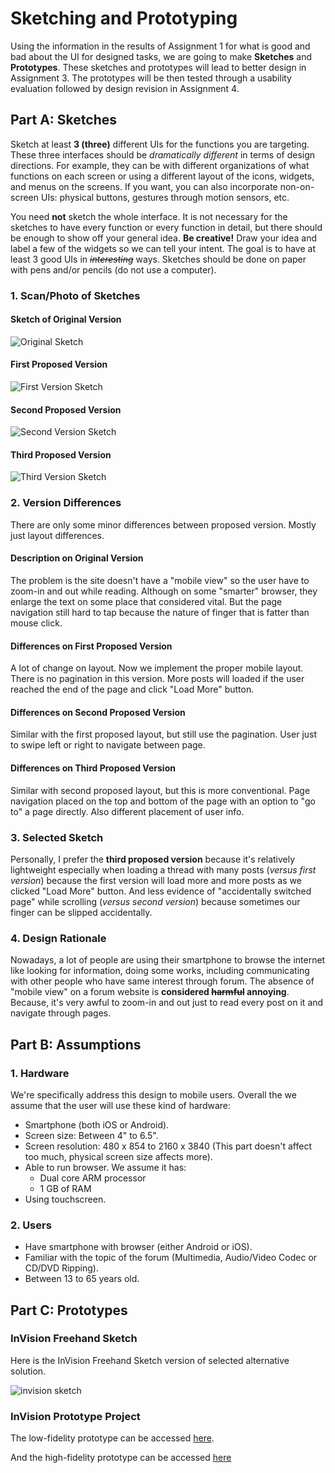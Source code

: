 # Sketching and Prototyping
Using the information in the results of Assignment 1 for what is good and bad about the UI for designed tasks, we are going to make **Sketches** and **Prototypes**. These sketches and prototypes will lead to better design in Assignment 3. The prototypes will be then tested through a usability evaluation followed by design revision in Assignment 4.

## Part A: Sketches
Sketch at least **3 (three)** different UIs for the functions you are targeting. These three interfaces should be _dramatically different_ in terms of design directions. For example, they can be with different organizations of what functions on each screen or using a different layout of the icons, widgets, and menus on the screens. If you want, you can also incorporate non-on-screen UIs: physical buttons, gestures through motion sensors, etc.

You need **not** sketch the whole interface. It is not necessary for the sketches to have every function or every function in detail, but there should be enough to show off your general idea. **Be creative!** Draw your idea and label a few of the widgets so we can tell your intent. The goal is to have at least 3 good UIs in ~~*interesting*~~ ways. Sketches should be done on paper with pens and/or pencils (do not use a computer).

### 1. Scan/Photo of Sketches

#### Sketch of Original Version

![Original Sketch](img/sketch00.jpg)

#### First Proposed Version

![First Version Sketch](img/sketch01.jpg)

#### Second Proposed Version

![Second Version Sketch](img/sketch02.jpg)

#### Third Proposed Version

![Third Version Sketch](img/sketch03.jpg)

### 2. Version Differences

There are only some minor differences between proposed version. Mostly just layout differences.

#### Description on Original Version

The problem is the site doesn't have a "mobile view" so the user have to zoom-in and out while reading. Although on some "smarter" browser, they enlarge the text on some place that considered vital. But the page navigation still hard to tap because the nature of finger that is fatter than mouse click.

#### Differences on First Proposed Version

A lot of change on layout. Now we implement the proper mobile layout. There is no pagination in this version. More posts will loaded if the user reached the end of the page and click "Load More" button.

#### Differences on Second Proposed Version

Similar with the first proposed layout, but still use the pagination. User just to swipe left or right to navigate between page.

#### Differences on Third Proposed Version

Similar with second proposed layout, but this is more conventional. Page navigation placed on the top and bottom of the page with an option to "go to" a page directly. Also different placement of user info.

### 3. Selected Sketch

Personally, I prefer the **third proposed version** because it's relatively lightweight especially when loading a thread with many posts (_versus first version_) because the first version will load more and more posts as we clicked "Load More" button. And less evidence of "accidentally switched page" while scrolling (_versus second version_) because sometimes our finger can be slipped accidentally.

### 4. Design Rationale

Nowadays, a lot of people are using their smartphone to browse the internet like looking for information, doing some works, including communicating with other people who have same interest through forum. The absence of "mobile view" on a forum website is **considered ~~harmful~~ annoying**. Because, it's very awful to zoom-in and out just to read every post on it and navigate through pages.

## Part B: Assumptions
### 1. Hardware

We're specifically address this design to mobile users. Overall the we assume that the user will use these kind of hardware:
* Smartphone (both iOS or Android).
* Screen size: Between 4" to 6.5".
* Screen resolution: 480 x 854 to 2160 x 3840 (This part doesn't affect too much, physical screen size affects more).
* Able to run browser. We assume it has:
    * Dual core ARM processor
    * 1 GB of RAM
* Using touchscreen.

### 2. Users

* Have smartphone with browser (either Android or iOS).
* Familiar with the topic of the forum (Multimedia, Audio/Video Codec or CD/DVD Ripping).
* Between 13 to 65 years old.


## Part C: Prototypes

### InVision Freehand Sketch

Here is the InVision Freehand Sketch version of selected alternative solution.

![invision sketch](img/sketch05.png)

### InVision Prototype Project

The low-fidelity prototype can be accessed [here](https://invis.io/DAR87DP7H8P#/354582252_Screenshot_At_2019-03-27_13-58-14).

And the high-fidelity prototype can be accessed [here](https://invis.io/F7RDH1SV3CD#/356080600_Prototype1)